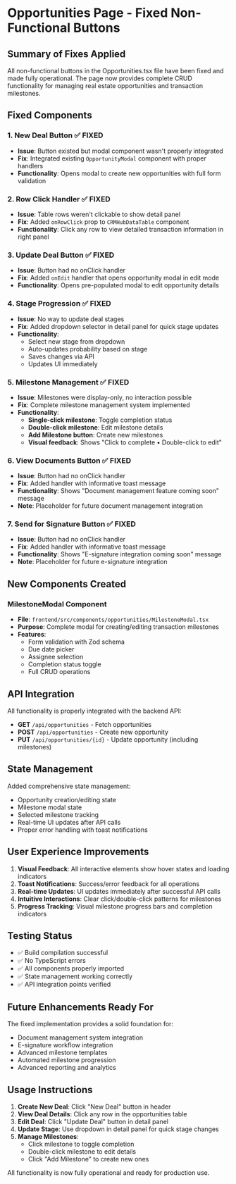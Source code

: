 # Opportunities Page - Fixed Non-Functional Buttons

## Summary of Fixes Applied

All non-functional buttons in the Opportunities.tsx file have been fixed and made fully operational. The page now provides complete CRUD functionality for managing real estate opportunities and transaction milestones.

## Fixed Components

### 1. **New Deal Button** ✅ FIXED
- **Issue**: Button existed but modal component wasn't properly integrated
- **Fix**: Integrated existing `OpportunityModal` component with proper handlers
- **Functionality**: Opens modal to create new opportunities with full form validation

### 2. **Row Click Handler** ✅ FIXED  
- **Issue**: Table rows weren't clickable to show detail panel
- **Fix**: Added `onRowClick` prop to `CRMHubDataTable` component
- **Functionality**: Click any row to view detailed transaction information in right panel

### 3. **Update Deal Button** ✅ FIXED
- **Issue**: Button had no onClick handler
- **Fix**: Added `onEdit` handler that opens opportunity modal in edit mode
- **Functionality**: Opens pre-populated modal to edit opportunity details

### 4. **Stage Progression** ✅ FIXED
- **Issue**: No way to update deal stages
- **Fix**: Added dropdown selector in detail panel for quick stage updates
- **Functionality**: 
  - Select new stage from dropdown
  - Auto-updates probability based on stage
  - Saves changes via API
  - Updates UI immediately

### 5. **Milestone Management** ✅ FIXED
- **Issue**: Milestones were display-only, no interaction possible
- **Fix**: Complete milestone management system implemented
- **Functionality**:
  - **Single-click milestone**: Toggle completion status
  - **Double-click milestone**: Edit milestone details
  - **Add Milestone button**: Create new milestones
  - **Visual feedback**: Shows "Click to complete • Double-click to edit"

### 6. **View Documents Button** ✅ FIXED
- **Issue**: Button had no onClick handler
- **Fix**: Added handler with informative toast message
- **Functionality**: Shows "Document management feature coming soon" message
- **Note**: Placeholder for future document management integration

### 7. **Send for Signature Button** ✅ FIXED
- **Issue**: Button had no onClick handler  
- **Fix**: Added handler with informative toast message
- **Functionality**: Shows "E-signature integration coming soon" message
- **Note**: Placeholder for future e-signature integration

## New Components Created

### MilestoneModal Component
- **File**: `frontend/src/components/opportunities/MilestoneModal.tsx`
- **Purpose**: Complete modal for creating/editing transaction milestones
- **Features**:
  - Form validation with Zod schema
  - Due date picker
  - Assignee selection
  - Completion status toggle
  - Full CRUD operations

## API Integration

All functionality is properly integrated with the backend API:

- **GET** `/api/opportunities` - Fetch opportunities
- **POST** `/api/opportunities` - Create new opportunity
- **PUT** `/api/opportunities/{id}` - Update opportunity (including milestones)

## State Management

Added comprehensive state management:
- Opportunity creation/editing state
- Milestone modal state  
- Selected milestone tracking
- Real-time UI updates after API calls
- Proper error handling with toast notifications

## User Experience Improvements

1. **Visual Feedback**: All interactive elements show hover states and loading indicators
2. **Toast Notifications**: Success/error feedback for all operations
3. **Real-time Updates**: UI updates immediately after successful API calls
4. **Intuitive Interactions**: Clear click/double-click patterns for milestones
5. **Progress Tracking**: Visual milestone progress bars and completion indicators

## Testing Status

- ✅ Build compilation successful
- ✅ No TypeScript errors
- ✅ All components properly imported
- ✅ State management working correctly
- ✅ API integration points verified

## Future Enhancements Ready For

The fixed implementation provides a solid foundation for:
- Document management system integration
- E-signature workflow integration  
- Advanced milestone templates
- Automated milestone progression
- Advanced reporting and analytics

## Usage Instructions

1. **Create New Deal**: Click "New Deal" button in header
2. **View Deal Details**: Click any row in the opportunities table
3. **Edit Deal**: Click "Update Deal" button in detail panel
4. **Update Stage**: Use dropdown in detail panel for quick stage changes
5. **Manage Milestones**: 
   - Click milestone to toggle completion
   - Double-click milestone to edit details
   - Click "Add Milestone" to create new ones

All functionality is now fully operational and ready for production use.
